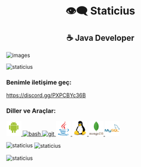 <h1 align="center">👁️‍🗨️ Staticius</h1>
<h2 align="center">☕ Java Developer</h2>

![images](https://capsule-render.vercel.app/api?type=waving&height=300&color=282c34&text=a%20static%20dev&fontAlign=50&fontAlignY=50&animation=twinkling&stroke=df6d74&reversal=true&textBg=false&fontColor=c6a76e)
<p align="left"> <img src="https://komarev.com/ghpvc/?username=staticius&label=Profil%20Görüntülemeleri&color=0e75b6&style=flat&locale=tr" alt="staticius" /> </p>
  
<h3 align="left">Benimle iletişime geç:</h3>
<p align="left">

https://discord.gg/PXPCBYc36B
 
</p>

<h3 align="left">Diller ve Araçlar:</h3>
<p align="left"> 
<a href="https://developer.android.com" target="_blank" rel="noreferrer"> 
<img src="https://raw.githubusercontent.com/devicons/devicon/master/icons/android/android-original-wordmark.svg" alt="android" width="40" height="40"/> 
</a> 
<a href="https://www.gnu.org/software/bash/" target="_blank" rel="noreferrer"> 
<img src="https://www.vectorlogo.zone/logos/gnu_bash/gnu_bash-icon.svg" alt="bash" width="40" height="40"/>
 </a> 
<a href="https://git-scm.com/" target="_blank" rel="noreferrer"> 
<img src="https://www.vectorlogo.zone/logos/git-scm/git-scm-icon.svg" alt="git" width="40" height="40"/>
 </a> 
<a href="https://www.java.com" target="_blank" rel="noreferrer">
 <img src="https://raw.githubusercontent.com/devicons/devicon/master/icons/java/java-original.svg" alt="java" width="40" height="40"/> 
</a> 
<a href="https://www.linux.org/" target="_blank" rel="noreferrer"> 
<img src="https://raw.githubusercontent.com/devicons/devicon/master/icons/linux/linux-original.svg" alt="linux" width="40" height="40"/> 
</a> 
<a href="https://www.mongodb.com/" target="_blank" rel="noreferrer"> 
<img src="https://raw.githubusercontent.com/devicons/devicon/master/icons/mongodb/mongodb-original-wordmark.svg" alt="mongodb" width="40" height="40"/> 
</a> 
<a href="https://www.mysql.com/" target="_blank" rel="noreferrer"> 
<img src="https://raw.githubusercontent.com/devicons/devicon/master/icons/mysql/mysql-original-wordmark.svg" alt="mysql" width="40" height="40"/> 
</a> 
</p>

<p><img align="left" src="https://github-readme-stats.vercel.app/api/top-langs?username=staticius&show_icons=true&locale=tr&layout=compact" alt="staticius" /></p>

<p>&nbsp;<img align="center" src="https://github-readme-stats.vercel.app/api?username=staticius&show_icons=true&locale=tr" alt="staticius" /></p>

<p><img align="center" src="https://github-readme-streak-stats.herokuapp.com/?user=staticius&show_icons=true&locale=tr" alt="staticius" /></p>

